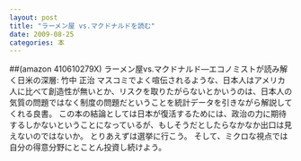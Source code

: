 ```yaml
---
layout: post
title: "ラーメン屋 vs.マクドナルドを読む"
date: 2009-08-25
categories: 本
---
```

 ##(amazon 410610279X) ラーメン屋vs.マクドナルド―エコノミストが読み解く日米の深層: 竹中 正治
マスコミでよく喧伝されるような、日本人はアメリカ人に比べて創造性が無いとか、リスクを取りたがらないとかいうのは、日本人の気質の問題ではなく制度の問題だということを統計データを引きながら解説してくれる良書。
この本の結論としては日本が復活するためには、政治の力に期待するしかないということになっているが、もしそうだとしたらなかなか出口は見えないのではないか。
とりあえずは選挙に行こう。
そして、ミクロな視点では自分の得意分野にとことん投資し続けよう。
